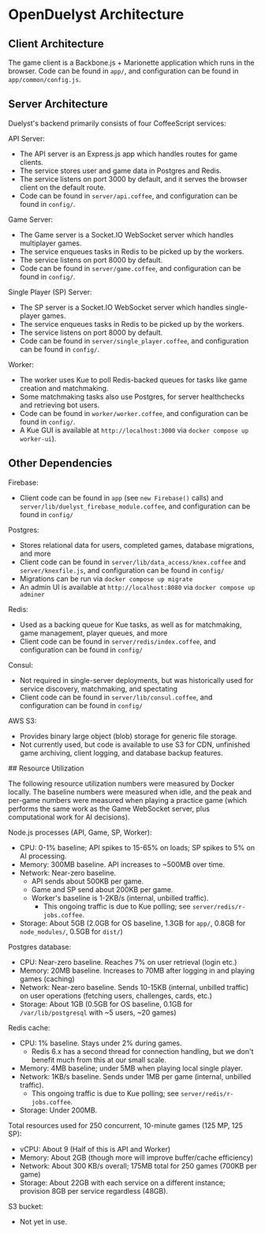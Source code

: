 # OpenDuelyst Architecture

## Client Architecture

The game client is a Backbone.js + Marionette application which runs in the browser. Code can be found in `app/`, and configuration can be found in `app/common/config.js`.

## Server Architecture

Duelyst's backend primarily consists of four CoffeeScript services:

API Server:

- The API server is an Express.js app which handles routes for game clients.
- The service stores user and game data in Postgres and Redis.
- The service listens on port 3000 by default, and it serves the browser client on the default route.
- Code can be found in `server/api.coffee`, and configuration can be found in `config/`.

Game Server:

- The Game server is a Socket.IO WebSocket server which handles multiplayer games.
- The service enqueues tasks in Redis to be picked up by the workers.
- The service listens on port 8000 by default.
- Code can be found in `server/game.coffee`, and configuration can be found in `config/`.

Single Player (SP) Server:

- The SP server is a Socket.IO WebSocket server which handles single-player games.
- The service enqueues tasks in Redis to be picked up by the workers.
- The service listens on port 8000 by default.
- Code can be found in `server/single_player.coffee`, and configuration can be found in `config/`.

Worker:

- The worker uses Kue to poll Redis-backed queues for tasks like game creation and matchmaking.
- Some matchmaking tasks also use Postgres, for server healthchecks and retrieving bot users.
- Code can be found in `worker/worker.coffee`, and configuration can be found in `config/`.
- A Kue GUI is available at `http://localhost:3000` via `docker compose up worker-ui`).

## Other Dependencies

Firebase:

- Client code can be found in `app` (see `new Firebase()` calls) and `server/lib/duelyst_firebase_module.coffee`, and configuration can be found in `config/`

Postgres:

- Stores relational data for users, completed games, database migrations, and more
- Client code can be found in `server/lib/data_access/knex.coffee` and `server/knexfile.js`, and configuration can be found in `config/`
- Migrations can be run via `docker compose up migrate`
- An admin UI is available at `http://localhost:8080` via `docker compose up adminer`

Redis:

- Used as a backing queue for Kue tasks, as well as for matchmaking, game management, player queues, and more
- Client code can be found in `server/redis/index.coffee`, and configuration can be found in `config/`

Consul:

- Not required in single-server deployments, but was historically used for service discovery, matchmaking, and spectating
- Client code can be found in `server/lib/consul.coffee`, and configuration can be found in `config/`

AWS S3:

- Provides binary large object (blob) storage for generic file storage.
- Not currently used, but code is available to use S3 for CDN, unfinished game archiving, client logging, and database backup features.

<a id="resource-utilization" />## Resource Utilization

The following resource utilization numbers were measured by Docker locally. The baseline numbers were measured when
idle, and the peak and per-game numbers were measured when playing a practice game (which performs the same work as the
Game WebSocket server, plus computational work for AI decisions).

Node.js processes (API, Game, SP, Worker):

- CPU: 0-1% baseline; API spikes to 15-65% on loads; SP spikes to 5% on AI processing.
- Memory: 300MB baseline. API increases to ~500MB over time.
- Network: Near-zero baseline.
	- API sends about 500KB per game.
	- Game and SP send about 200KB per game.
	- Worker's baseline is 1-2KB/s (internal, unbilled traffic).
		- This ongoing traffic is due to Kue polling; see `server/redis/r-jobs.coffee`.
- Storage: About 5GB (2.0GB for OS baseline, 1.3GB for `app/`, 0.8GB for `node_modules/`, 0.5GB for `dist/`)

Postgres database:

- CPU: Near-zero baseline. Reaches 7% on user retrieval (login etc.)
- Memory: 20MB baseline. Increases to 70MB after logging in and playing games (caching)
- Network: Near-zero baseline. Sends 10-15KB (internal, unbilled traffic) on user operations (fetching users, challenges, cards, etc.)
- Storage: About 1GB (0.5GB for OS baseline, 0.1GB for `/var/lib/postgresql` with ~5 users, ~20 games)

Redis cache:

- CPU: 1% baseline. Stays under 2% during games.
	- Redis 6.x has a second thread for connection handling, but we don't benefit much from this at our small scale.
- Memory: 4MB baseline; under 5MB when playing local single player.
- Network: 1KB/s baseline. Sends under 1MB per game (internal, unbilled traffic).
	- This ongoing traffic is due to Kue polling; see `server/redis/r-jobs.coffee`.
- Storage: Under 200MB.

Total resources used for 250 concurrent, 10-minute games (125 MP, 125 SP):

- vCPU: About 9 (Half of this is API and Worker)
- Memory: About 2GB (though more will improve buffer/cache efficiency)
- Network: About 300 KB/s overall; 175MB total for 250 games (700KB per game)
- Storage: About 22GB with each service on a different instance; provision 8GB per service regardless (48GB).

S3 bucket:

- Not yet in use.
